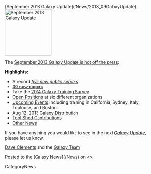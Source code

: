 <div class='newsItemHeader'>[September 2013 Galaxy Update](/News/2013_09GalaxyUpdate)</div>

<div class='right'><a href='/GalaxyUpdates/2013_09/'><img src='/Images/Logos/GalaxyUpdate200.png' alt='September 2013 Galaxy Update' width=150 /></a></div>

The [September 2013 Galaxy Update is hot off the press](/GalaxyUpdates/2013_09):

**Highlights:**
* A record *[five new public servers](/GalaxyUpdates/2013_09/#new-public-servers)*
* [30 new papers](/GalaxyUpdates/2013_09/#new-papers)
* Take the [2014 Galaxy Training Survey](/GalaxyUpdates/2013_09/#2014-galaxy-training-survey)
* [Open Positions](/GalaxyUpdates/2013_09/#whos-hiring) at six different organizations
* [Upcoming Events](/GalaxyUpdates/2013_09/#events) including training in California, Sydney, Italy, Toulouse, and Boston.
* [Aug 12, 2013 Galaxy Distribution](/GalaxyUpdates/2013_09/#aug-12-2013-galaxy-distribution)
* [Tool Shed Contributions](/GalaxyUpdates/2013_09/#tool-shed-contributions)
* [Other News](/GalaxyUpdates/2013_09/#other-news)

If you have anything you would like to see in the next *[Galaxy Update](/GalaxyUpdates)*, please let us know.

[Dave Clements](/DaveClements) and the [Galaxy Team](/GalaxyTeam)

<div class='newsItemFooter'>Posted to the [Galaxy News](/News) on <<Date(2013-08-30T16:01:22Z)>> </div>

CategoryNews
